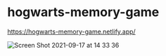 # hogwarts-memory-game
https://hogwarts-memory-game.netlify.app/

![Screen Shot 2021-09-17 at 14 33 36](https://user-images.githubusercontent.com/42477290/133756220-495a9c5d-1e60-4f49-86ad-8751f3042652.png)
